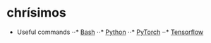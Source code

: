 # chrísimos
* Useful commands 
⋅⋅* [Bash](./python.md)
⋅⋅* [Python](./python.md)
⋅⋅* [PyTorch](./python.md)
⋅⋅* [Tensorflow](./python.md)
